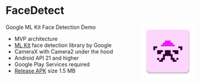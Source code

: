 # FaceDetect

<img src="app/src/main/res/mipmap-xxhdpi/ic_launcher.webp" align="right" />

Google ML Kit Face Detection Demo

- MVP architecture
- [ML Kit][1] face detection library by Google
- CameraX with Camera2 under the hood
- Android API 21 and higher
- Google Play Services required
- [Release APK][2] size 1.5 MB

[1]: https://developers.google.com/ml-kit
[2]: https://github.com/sirekanian/face-detection-demo/raw/master/app-release.apk
